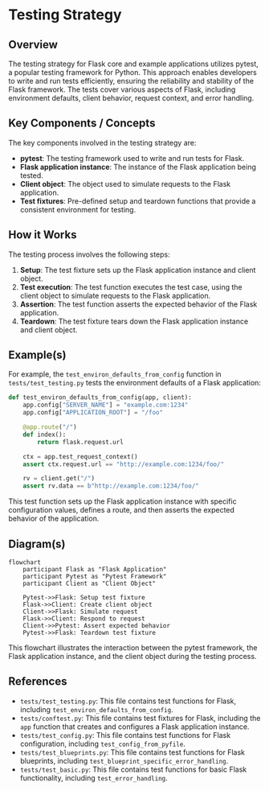 # Testing Strategy
## Overview
The testing strategy for Flask core and example applications utilizes pytest, a popular testing framework for Python. This approach enables developers to write and run tests efficiently, ensuring the reliability and stability of the Flask framework. The tests cover various aspects of Flask, including environment defaults, client behavior, request context, and error handling.

## Key Components / Concepts
The key components involved in the testing strategy are:
* **pytest**: The testing framework used to write and run tests for Flask.
* **Flask application instance**: The instance of the Flask application being tested.
* **Client object**: The object used to simulate requests to the Flask application.
* **Test fixtures**: Pre-defined setup and teardown functions that provide a consistent environment for testing.

## How it Works
The testing process involves the following steps:
1. **Setup**: The test fixture sets up the Flask application instance and client object.
2. **Test execution**: The test function executes the test case, using the client object to simulate requests to the Flask application.
3. **Assertion**: The test function asserts the expected behavior of the Flask application.
4. **Teardown**: The test fixture tears down the Flask application instance and client object.

## Example(s)
For example, the `test_environ_defaults_from_config` function in `tests/test_testing.py` tests the environment defaults of a Flask application:
```python
def test_environ_defaults_from_config(app, client):
    app.config["SERVER_NAME"] = "example.com:1234"
    app.config["APPLICATION_ROOT"] = "/foo"

    @app.route("/")
    def index():
        return flask.request.url

    ctx = app.test_request_context()
    assert ctx.request.url == "http://example.com:1234/foo/"

    rv = client.get("/")
    assert rv.data == b"http://example.com:1234/foo/"
```
This test function sets up the Flask application instance with specific configuration values, defines a route, and then asserts the expected behavior of the application.

## Diagram(s)
```mermaid
flowchart
    participant Flask as "Flask Application"
    participant Pytest as "Pytest Framework"
    participant Client as "Client Object"

    Pytest->>Flask: Setup test fixture
    Flask->>Client: Create client object
    Client->>Flask: Simulate request
    Flask->>Client: Respond to request
    Client->>Pytest: Assert expected behavior
    Pytest->>Flask: Teardown test fixture
```
This flowchart illustrates the interaction between the pytest framework, the Flask application instance, and the client object during the testing process.

## References
* `tests/test_testing.py`: This file contains test functions for Flask, including `test_environ_defaults_from_config`.
* `tests/conftest.py`: This file contains test fixtures for Flask, including the `app` function that creates and configures a Flask application instance.
* `tests/test_config.py`: This file contains test functions for Flask configuration, including `test_config_from_pyfile`.
* `tests/test_blueprints.py`: This file contains test functions for Flask blueprints, including `test_blueprint_specific_error_handling`.
* `tests/test_basic.py`: This file contains test functions for basic Flask functionality, including `test_error_handling`.